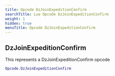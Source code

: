 ```yaml
---
title: Opcode DzJoinExpeditionConfirm
searchTitle: Lua Opcode DzJoinExpeditionConfirm
weight: 1
hidden: true
menuTitle: Opcode DzJoinExpeditionConfirm
---
```

## DzJoinExpeditionConfirm

This represents a DzJoinExpeditionConfirm opcode
```lua
Opcode.DzJoinExpeditionConfirm
```